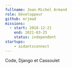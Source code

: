 ```yaml
---
fullname: Jean-Michel Armand
role: Développeur
github: mrjmad
missions:
  - start: 2018-12-21
    end: 2021-03-25
    status: independent
startups:
    - aidantsconnect
---
```


Code, Django et Cassoulet
